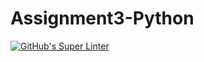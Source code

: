 # Assignment3-Python

[![GitHub's Super Linter](https://github.com/crestel-ong/Assignment3-Python/workflows/GitHub's%20Super%20Linter/badge.svg)](https://github.com/crestel-ong/Assignment3-Python/actions)
